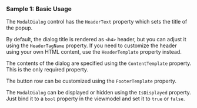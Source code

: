 ### Sample 1: Basic Usage

The `ModalDialog` control has the `HeaderText` property which sets the title of the popup. 

By default, the dialog title is rendered as `<h4>` header, but you can adjust it using the `HeaderTagName` property.
If you need to customize the header using your own HTML content, use the  `HeaderTemplate` property instead.

The contents of the dialog are specified using the `ContentTemplate` property. This is the only required property.

The button row can be customized using the `FooterTemplate` property. 


The `ModalDialog` can be displayed or hidden using the `IsDisplayed` property. Just bind it to a `bool` property in the viewmodel and set it to `true` or `false`. 
